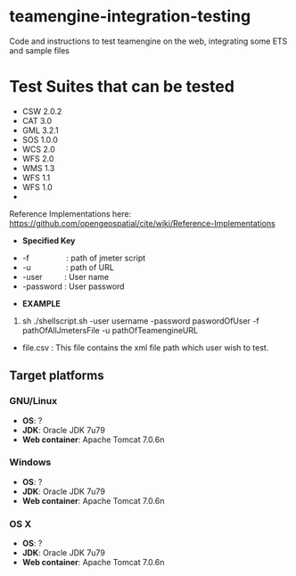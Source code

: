 # teamengine-integration-testing
Code and instructions to test teamengine on the web, integrating some ETS and sample files <br/>

# Test Suites that can be tested

- CSW 2.0.2
- CAT 3.0
- GML 3.2.1
- SOS 1.0.0
- WCS 2.0
- WFS 2.0
- WMS 1.3
- WFS 1.1
- WFS 1.0
- 
Reference Implementations here:
https://github.com/opengeospatial/cite/wiki/Reference-Implementations


* **Specified Key**<br/>

 - -f&nbsp;&nbsp;&nbsp;&nbsp;&nbsp;&nbsp;&nbsp;&nbsp;&nbsp;&nbsp;&nbsp;&nbsp;&nbsp;&nbsp;&nbsp;&nbsp;&nbsp;:	path of jmeter script<br/>
 - -u&nbsp;&nbsp;&nbsp;&nbsp;&nbsp;&nbsp;&nbsp;&nbsp;&nbsp;&nbsp;&nbsp;&nbsp;&nbsp;&nbsp;&nbsp;&nbsp;:	path of URL<br/>
 - -user&nbsp;&nbsp;&nbsp;&nbsp;&nbsp;&nbsp;&nbsp;&nbsp;&nbsp;&nbsp;:	User name<br/>
 - -password&nbsp;:	User password<br/>


* **EXAMPLE**<br/>
1. sh ./shellscript.sh  -user username -password paswordOfUser -f pathOfAllJmetersFile -u pathOfTeamengineURL

* file.csv : This file contains the xml file path which user wish to test.<br/>


## Target platforms

### GNU/Linux
* __OS__: ?
* __JDK__: Oracle JDK 7u79
* __Web container__: Apache Tomcat 7.0.6n

### Windows
* __OS__: ?
* __JDK__: Oracle JDK 7u79
* __Web container__: Apache Tomcat 7.0.6n

### OS X
* __OS__: ?
* __JDK__: Oracle JDK 7u79
* __Web container__: Apache Tomcat 7.0.6n
